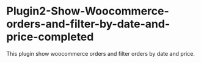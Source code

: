 # Plugin2-Show-Woocommerce-orders-and-filter-by-date-and-price-completed
This plugin show woocommerce orders and filter orders by date and price.
